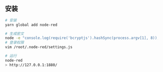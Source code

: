 <!-- 
title: Node-Red
sort: 
--> 

## 安装

```bash
# 安装
yarn global add node-red

# 生成密文
node -e "console.log(require('bcryptjs').hashSync(process.argv[1], 8));" password
# 登录权限
vim /root/.node-red/settings.js

# 运行
node-red
> http://127.0.0.1:1880/
```

